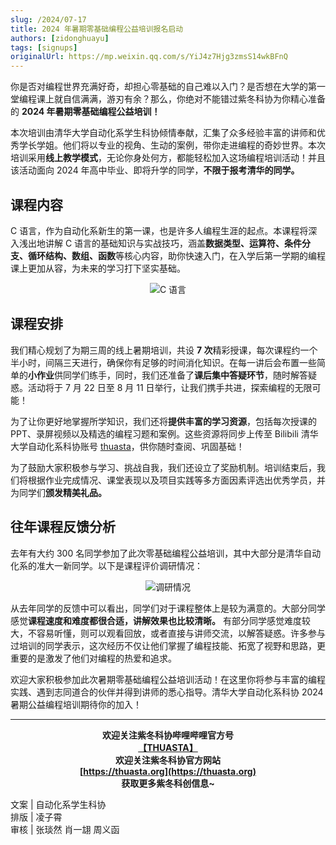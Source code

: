 ```yaml
---
slug: /2024/07-17
title: 2024 年暑期零基础编程公益培训报名启动
authors: [zidonghuayu]
tags: [signups]
originalUrl: https://mp.weixin.qq.com/s/YiJ4z7Hjg3zmsS14wkBFnQ
---
```


你是否对编程世界充满好奇，却担心零基础的自己难以入门？是否想在大学的第一堂编程课上就自信满满，游刃有余？那么，你绝对不能错过紫冬科协为你精心准备的 **2024 年暑期零基础编程公益培训！**

本次培训由清华大学自动化系学生科协倾情奉献，汇集了众多经验丰富的讲师和优秀学长学姐。他们将以专业的视角、生动的案例，带你走进编程的奇妙世界。本次培训采用**线上教学模式**，无论你身处何方，都能轻松加入这场编程培训活动！并且该活动面向 2024 年高中毕业、即将升学的同学，**不限于报考清华的同学。**

<!--truncate-->

## 课程内容

C 语言，作为自动化系新生的第一课，也是许多人编程生涯的起点。本课程将深入浅出地讲解 C 语言的基础知识与实战技巧，涵盖**数据类型、运算符、条件分支、循环结构、数组、函数**等核心内容，助你快速入门，在入学后第一学期的编程课上更加从容，为未来的学习打下坚实基础。<center>

![C 语言](img/1.png)</center>

## 课程安排

我们精心规划了为期三周的线上暑期培训，共设 **7 次**精彩授课，每次课程约一个半小时，间隔三天进行，确保你有足够的时间消化知识。在每一讲后会布置一些简单的**小作业**供同学们练手，同时，我们还准备了**课后集中答疑环节**，随时解答疑惑。活动将于 7 月 22 日至 8 月 11 日举行，让我们携手共进，探索编程的无限可能！

为了让你更好地掌握所学知识，我们还将**提供丰富的学习资源**，包括每次授课的 PPT、录屏视频以及精选的编程习题和案例。这些资源将同步上传至 Bilibili 清华大学自动化系科协账号 [thuasta](https://space.bilibili.com/676450636)，供你随时查阅、巩固基础！

为了鼓励大家积极参与学习、挑战自我，我们还设立了奖励机制。培训结束后，我们将根据作业完成情况、课堂表现以及项目实践等多方面因素评选出优秀学员，并为同学们**颁发精美礼品。**

## 往年课程反馈分析

去年有大约 300 名同学参加了此次零基础编程公益培训，其中大部分是清华自动化系的准大一新同学。以下是课程评价调研情况：<center>

![调研情况](img/2.png)</center>

从去年同学的反馈中可以看出，同学们对于课程整体上是较为满意的。大部分同学感觉**课程速度和难度都很合适，讲解效果也比较清晰。** 有部分同学感觉难度较大，不容易听懂，则可以观看回放，或者直接与讲师交流，以解答疑惑。许多参与过培训的同学表示，这次经历不仅让他们掌握了编程技能、拓宽了视野和思路，更重要的是激发了他们对编程的热爱和追求。

欢迎大家积极参加此次暑期零基础编程公益培训活动！在这里你将参与丰富的编程实践、遇到志同道合的伙伴并得到讲师的悉心指导。清华大学自动化系科协 2024 暑期公益编程培训期待你的加入！

---

**<center>欢迎关注紫冬科协哔哩哔哩官方号**  
**[【THUASTA】](https://space.bilibili.com/676450636)**  
**欢迎关注紫冬科协官方网站**  
**[https://thuasta.org](https://thuasta.org)**  
**获取更多紫冬科创信息~**

</center>

文案 | 自动化系学生科协  
排版 | 凌子霄  
审核 | 张琰然 肖一翃 周义函
